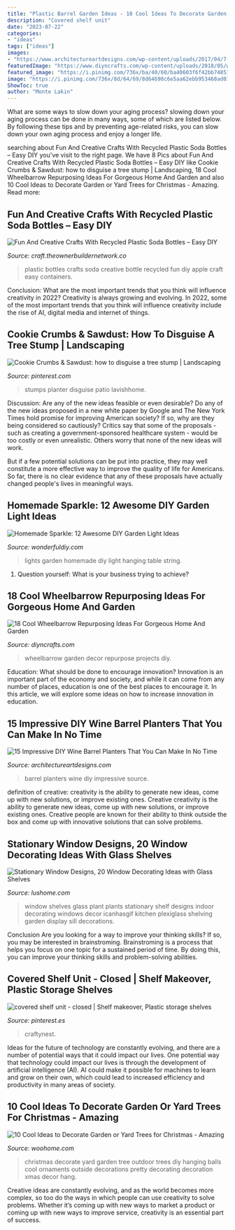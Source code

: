 ```yaml
---
title: "Plastic Barrel Garden Ideas - 10 Cool Ideas To Decorate Garden Or Yard Trees For Christmas"
description: "Covered shelf unit"
date: "2023-07-22"
categories:
- "ideas"
tags: ["ideas"]
images:
- "https://www.architectureartdesigns.com/wp-content/uploads/2017/04/7-4.jpg"
featuredImage: "https://www.diyncrafts.com/wp-content/uploads/2018/05/wheelbarrow-projects.jpg"
featured_image: "https://i.pinimg.com/736x/ba/40/60/ba40603f6f42bb7485185ab2f8b070a5.jpg"
image: "https://i.pinimg.com/736x/8d/64/69/8d64698c6e5aa62ebb953468ad018b6f--metal-shelves-storage-room.jpg"
ShowToc: true
author: "Monte Lakin"
---
```



What are some ways to slow down your aging process?
slowing down your aging process can be done in many ways, some of which are listed below. By following these tips and by preventing age-related risks, you can slow down your own aging process and enjoy a longer life.

	

		
searching about Fun And Creative Crafts With Recycled Plastic Soda Bottles – Easy DIY you've visit to the right page. We have 8 Pics about Fun And Creative Crafts With Recycled Plastic Soda Bottles – Easy DIY like Cookie Crumbs &amp; Sawdust: how to disguise a tree stump | Landscaping, 18 Cool Wheelbarrow Repurposing Ideas For Gorgeous Home And Garden and also 10 Cool Ideas to Decorate Garden or Yard Trees for Christmas - Amazing. Read more:
		
    
## Fun And Creative Crafts With Recycled Plastic Soda Bottles – Easy DIY

<img loading=lazy src="https://craft.theownerbuildernetwork.co/files/2015/04/Plastic-Bottle-Ideas019.jpg" onerror="this.onerror=null;this.src='https://tse3.mm.bing.net/th?id=OIP.Sz33pJK--vBU3WnRhq0a4QHaE7&amp;pid=15.1';" alt="Fun And Creative Crafts With Recycled Plastic Soda Bottles – Easy DIY">

_Source: craft.theownerbuildernetwork.co_

>plastic bottles crafts soda creative bottle recycled fun diy apple craft easy containers. 

	

Conclusion: What are the most important trends that you think will influence creativity in 2022?
Creativity is always growing and evolving. In 2022, some of the most important trends that you think will influence creativity include the rise of AI, digital media and internet of things.

    
## Cookie Crumbs &amp; Sawdust: How To Disguise A Tree Stump | Landscaping

<img loading=lazy src="https://i.pinimg.com/736x/ba/40/60/ba40603f6f42bb7485185ab2f8b070a5.jpg" onerror="this.onerror=null;this.src='https://tse4.mm.bing.net/th?id=OIP.lSQmRWCsPN70FTA_xA-G_QHaLD&amp;pid=15.1';" alt="Cookie Crumbs &amp; Sawdust: how to disguise a tree stump | Landscaping">

_Source: pinterest.com_

>stumps planter disguise patio lavishhome. 

	

Discussion: Are any of the new ideas feasible or even desirable?
Do any of the new ideas proposed in a new white paper by Google and The New York Times hold promise for improving American society? If so, why are they being considered so cautiously?
Critics say that some of the proposals - such as creating a government-sponsored healthcare system - would be too costly or even unrealistic. Others worry that none of the new ideas will work.

But if a few potential solutions can be put into practice, they may well constitute a more effective way to improve the quality of life for Americans. So far, there is no clear evidence that any of these proposals have actually changed people's lives in meaningful ways.

    
## Homemade Sparkle: 12 Awesome DIY Garden Light Ideas

<img loading=lazy src="https://cdn.wonderfuldiy.com/wp-content/uploads/2017/07/Hanging-cutout-lights.jpg" onerror="this.onerror=null;this.src='https://tse1.mm.bing.net/th?id=OIP.Dtq-aYnU7PY6Grc5nePYWAHaJ4&amp;pid=15.1';" alt="Homemade Sparkle: 12 Awesome DIY Garden Light Ideas">

_Source: wonderfuldiy.com_

>lights garden homemade diy light hanging table string. 

	

1. Question yourself: What is your business trying to achieve? 

    
## 18 Cool Wheelbarrow Repurposing Ideas For Gorgeous Home And Garden

<img loading=lazy src="https://www.diyncrafts.com/wp-content/uploads/2018/05/wheelbarrow-projects.jpg" onerror="this.onerror=null;this.src='https://tse2.mm.bing.net/th?id=OIP.185_Dq_-PpPbMuE-3B4ErQHaD4&amp;pid=15.1';" alt="18 Cool Wheelbarrow Repurposing Ideas For Gorgeous Home And Garden">

_Source: diyncrafts.com_

>wheelbarrow garden decor repurpose projects diy. 

	

Education: What should be done to encourage innovation?
Innovation is an important part of the economy and society, and while it can come from any number of places, education is one of the best places to encourage it. In this article, we will explore some ideas on how to increase innovation in education.

    
## 15 Impressive DIY Wine Barrel Planters That You Can Make In No Time

<img loading=lazy src="https://www.architectureartdesigns.com/wp-content/uploads/2017/04/7-4.jpg" onerror="this.onerror=null;this.src='https://tse4.mm.bing.net/th?id=OIP.V1kvIzrGdnThXy1rAetm6wHaLH&amp;pid=15.1';" alt="15 Impressive DIY Wine Barrel Planters That You Can Make In No Time">

_Source: architectureartdesigns.com_

>barrel planters wine diy impressive source. 

	

definition of creative: creativity is the ability to generate new ideas, come up with new solutions, or improve existing ones.
Creative creativity is the ability to generate new ideas, come up with new solutions, or improve existing ones. Creative people are known for their ability to think outside the box and come up with innovative solutions that can solve problems.

    
## Stationary Window Designs, 20 Window Decorating Ideas With Glass Shelves

<img loading=lazy src="https://www.lushome.com/wp-content/uploads/2014/04/window-decorating-ideas-glass-shelves-design-ideas-7.jpg" onerror="this.onerror=null;this.src='https://tse1.mm.bing.net/th?id=OIP.Bq0ot2Yyx22_uI0_af4VBgAAAA&amp;pid=15.1';" alt="Stationary Window Designs, 20 Window Decorating Ideas with Glass Shelves">

_Source: lushome.com_

>window shelves glass plant plants stationary shelf designs indoor decorating windows decor icanhasgif kitchen plexiglass shelving garden display sill decorations. 

	

Conclusion
Are you looking for a way to improve your thinking skills? If so, you may be interested in brainstroming. Brainstroming is a process that helps you focus on one topic for a sustained period of time. By doing this, you can improve your thinking skills and problem-solving abilities.

    
## Covered Shelf Unit - Closed | Shelf Makeover, Plastic Storage Shelves

<img loading=lazy src="https://i.pinimg.com/736x/8d/64/69/8d64698c6e5aa62ebb953468ad018b6f--metal-shelves-storage-room.jpg" onerror="this.onerror=null;this.src='https://tse1.mm.bing.net/th?id=OIP.8EBps2Mbz9Th-uZvpZhI2AAAAA&amp;pid=15.1';" alt="covered shelf unit - closed | Shelf makeover, Plastic storage shelves">

_Source: pinterest.es_

>craftynest. 

	

Ideas for the future of technology are constantly evolving, and there are a number of potential ways that it could impact our lives. One potential way that technology could impact our lives is through the development of artificial intelligence (AI). AI could make it possible for machines to learn and grow on their own, which could lead to increased efficiency and productivity in many areas of society.

    
## 10 Cool Ideas To Decorate Garden Or Yard Trees For Christmas - Amazing

<img loading=lazy src="http://www.woohome.com/wp-content/uploads/2016/12/decorate-outdoor-tree-this-christmas-05.jpg" onerror="this.onerror=null;this.src='https://tse4.mm.bing.net/th?id=OIP.KHZAfA4r3P96BUw7NllHIwHaLI&amp;pid=15.1';" alt="10 Cool Ideas to Decorate Garden or Yard Trees for Christmas - Amazing">

_Source: woohome.com_

>christmas decorate yard garden tree outdoor trees diy hanging balls cool ornaments outside decorations pretty decorating decoration xmas decor hang. 

	

Creative ideas are constantly evolving, and as the world becomes more complex, so too do the ways in which people can use creativity to solve problems. Whether it’s coming up with new ways to market a product or coming up with new ways to improve service, creativity is an essential part of success.

